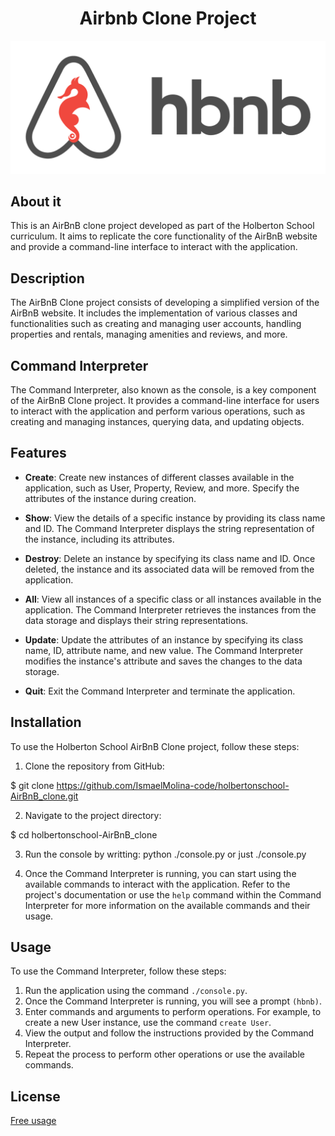 <h1 align="center"> Airbnb Clone Project </h1>

<img src="./65f4a1dd9c51265f49d0.png">

## About it

This is an AirBnB clone project developed as part of the Holberton School curriculum. It aims to replicate the core functionality of the AirBnB website and provide a command-line interface to interact with the application.

## Description

The AirBnB Clone project consists of developing a simplified version of the AirBnB website. It includes the implementation of various classes and functionalities such as creating and managing user accounts, handling properties and rentals, managing amenities and reviews, and more.

## Command Interpreter

The Command Interpreter, also known as the console, is a key component of the AirBnB Clone project. It provides a command-line interface for users to interact with the application and perform various operations, such as creating and managing instances, querying data, and updating objects.

## Features

- **Create**: Create new instances of different classes available in the application, such as User, Property, Review, and more. Specify the attributes of the instance during creation.

- **Show**: View the details of a specific instance by providing its class name and ID. The Command Interpreter displays the string representation of the instance, including its attributes.

- **Destroy**: Delete an instance by specifying its class name and ID. Once deleted, the instance and its associated data will be removed from the application.

- **All**: View all instances of a specific class or all instances available in the application. The Command Interpreter retrieves the instances from the data storage and displays their string representations.

- **Update**: Update the attributes of an instance by specifying its class name, ID, attribute name, and new value. The Command Interpreter modifies the instance's attribute and saves the changes to the data storage.

- **Quit**: Exit the Command Interpreter and terminate the application.


## Installation

To use the Holberton School AirBnB Clone project, follow these steps:

1. Clone the repository from GitHub:

$ git clone https://github.com/IsmaelMolina-code/holbertonschool-AirBnB_clone.git

2. Navigate to the project directory:

$ cd holbertonschool-AirBnB_clone

3. Run the console by writting: python ./console.py or just ./console.py

4. Once the Command Interpreter is running, you can start using the available commands to interact with the application. Refer to the project's documentation or use the `help` command within the Command Interpreter for more information on the available commands and their usage.


## Usage

To use the Command Interpreter, follow these steps:

1. Run the application using the command `./console.py`.
2. Once the Command Interpreter is running, you will see a prompt `(hbnb)`.
3. Enter commands and arguments to perform operations. For example, to create a new User instance, use the command `create User`.
4. View the output and follow the instructions provided by the Command Interpreter.
5. Repeat the process to perform other operations or use the available commands.


## License

[Free usage](https://github.com/IsmaelMolina-code/holbertonschool-AirBnB_clone)
